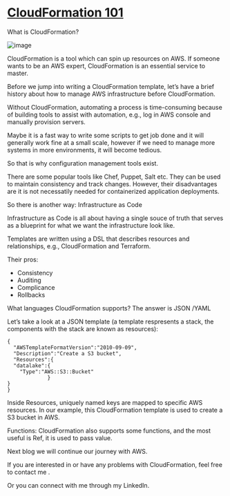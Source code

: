 # [CloudFormation 101](https://github.com/jacquiwuc/jacquiwu-blog/issues/2)

What is CloudFormation?

![image](https://user-images.githubusercontent.com/44564577/132982432-227d8261-0aca-4262-8192-eb245d1f7e24.png)


CloudFormation is a tool which can spin up resources on AWS. If someone wants to be an AWS expert, CloudFormation is an essential service to master.

Before we jump into writing a CloudFormation template, let’s have a brief history about how to manage AWS infrastructure before CloudFormation.

Without CloudFormation, automating a process is time-consuming because of building tools to assist with automation, e.g., log in AWS console and manually provision servers.


Maybe it is a fast way to write some scripts to get job done and it will generally work fine at a small scale, however if we need to manage more systems in more environments, it will become tedious.

So that is why configuration management tools exist.

There are some popular tools like Chef, Puppet, Salt etc. They can be used to maintain consistency and track changes. However, their disadvantages are it is not necessatily needed for containerized application deployments.

So there is another way: Infrastructure as Code

Infrastructure as Code is all about having a single souce of truth that serves as a blueprint for what we want the infrastructure look like.

Templates are written using a DSL that describes resources and relationships, e.g., CloudFormation and Terraform.

Their pros:

* Consistency
* Auditing
* Complicance
* Rollbacks

What languages CloudFormation supports?
The answer is JSON /YAML

Let’s take a look at a JSON template (a template respresents a stack, the components with the stack are known as resources):

```
{
  "AWSTemplateFormatVersion":"2010-09-09",
  "Description":"Create a S3 bucket",
  "Resources":{
  "datalake":{
    "Type":"AWS::S3::Bucket"
             }
}
}
```
Inside Resources, uniquely named keys are mapped to specific AWS resources. In our example, this CloudFormation template is used to create a S3 bucket in AWS.

Functions:
CloudFormation also supports some functions, and the most useful is Ref, it is used to pass value.

Next blog we will continue our journey with AWS.

If you are interested in or have any problems with CloudFormation, feel free to contact me .

Or you can connect with me through my LinkedIn.